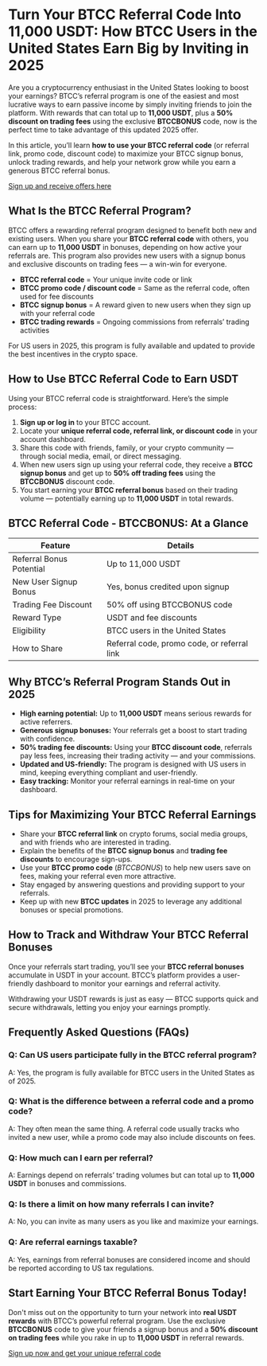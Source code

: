 
<h1>Turn Your BTCC Referral Code Into 11,000 USDT: How BTCC Users in the United States Earn Big by Inviting in 2025</h1>
<p>Are you a cryptocurrency enthusiast in the United States looking to boost your earnings? BTCC’s referral program is one of the easiest and most lucrative ways to earn passive income by simply inviting friends to join the platform. With rewards that can total up to <strong>11,000 USDT</strong>, plus a <strong>50% discount on trading fees</strong> using the exclusive <strong>BTCCBONUS</strong> code, now is the perfect time to take advantage of this updated 2025 offer.</p>
<p>In this article, you’ll learn <strong>how to use your BTCC referral code</strong> (or referral link, promo code, discount code) to maximize your BTCC signup bonus, unlock trading rewards, and help your network grow while you earn a generous BTCC referral bonus.</p>
<p><a href="https://partner.btcc.com/us/c/BTCCBONUS/9303" target="_blank">Sign up and receive offers here</a></p>

<img src="https://images.mirror-media.xyz/publication-images/ueC9oOHfKwXrYumG_JCkP.jpeg?height=500&amp;width=1000" decoding="async" data-nimg="fill" class="css-xah9so" style="position: absolute; inset: 0px; box-sizing: border-box; padding: 0px; border: none; margin: auto; display: block; width: 0px; height: 0px; min-width: 100%; max-width: 100%; min-height: 100%; max-height: 100%;">
<h2>What Is the BTCC Referral Program?</h2>
<p>BTCC offers a rewarding referral program designed to benefit both new and existing users. When you share your <strong>BTCC referral code</strong> with others, you can earn up to <strong>11,000 USDT</strong> in bonuses, depending on how active your referrals are. This program also provides new users with a signup bonus and exclusive discounts on trading fees — a win-win for everyone.</p>
<ul>
<li><strong>BTCC referral code</strong> = Your unique invite code or link</li>
<li><strong>BTCC promo code / discount code</strong> = Same as the referral code, often used for fee discounts</li>
<li><strong>BTCC signup bonus</strong> = A reward given to new users when they sign up with your referral code</li>
<li><strong>BTCC trading rewards</strong> = Ongoing commissions from referrals’ trading activities</li>
</ul>
<p>For US users in 2025, this program is fully available and updated to provide the best incentives in the crypto space.</p>
<h2>How to Use BTCC Referral Code to Earn USDT</h2>
<p>Using your BTCC referral code is straightforward. Here’s the simple process:</p>
<ol>
<li><strong>Sign up or log in</strong> to your BTCC account.</li>
<li>Locate your <strong>unique referral code, referral link, or discount code</strong> in your account dashboard.</li>
<li>Share this code with friends, family, or your crypto community — through social media, email, or direct messaging.</li>
<li>When new users sign up using your referral code, they receive a <strong>BTCC signup bonus</strong> and get up to <strong>50% off trading fees</strong> using the <strong>BTCCBONUS</strong> discount code.</li>
<li>You start earning your <strong>BTCC referral bonus</strong> based on their trading volume — potentially earning up to <strong>11,000 USDT</strong> in total rewards.</li>
</ol>
<h2>BTCC Referral Code - BTCCBONUS: At a Glance</h2>
<table>
<thead>
<tr>
<th>Feature</th>
<th>Details</th>
</tr>
</thead>
<tbody>
<tr>
<td>Referral Bonus Potential</td>
<td>Up to 11,000 USDT</td>
</tr>
<tr>
<td>New User Signup Bonus</td>
<td>Yes, bonus credited upon signup</td>
</tr>
<tr>
<td>Trading Fee Discount</td>
<td>50% off using BTCCBONUS code</td>
</tr>
<tr>
<td>Reward Type</td>
<td>USDT and fee discounts</td>
</tr>
<tr>
<td>Eligibility</td>
<td>BTCC users in the United States</td>
</tr>
<tr>
<td>How to Share</td>
<td>Referral code, promo code, or referral link</td>
</tr>
</tbody>
</table>
<h2>Why BTCC’s Referral Program Stands Out in 2025</h2>
<ul>
<li><strong>High earning potential:</strong> Up to <strong>11,000 USDT</strong> means serious rewards for active referrers.</li>
<li><strong>Generous signup bonuses:</strong> Your referrals get a boost to start trading with confidence.</li>
<li><strong>50% trading fee discounts:</strong> Using your <strong>BTCC discount code</strong>, referrals pay less fees, increasing their trading activity — and your commissions.</li>
<li><strong>Updated and US-friendly:</strong> The program is designed with US users in mind, keeping everything compliant and user-friendly.</li>
<li><strong>Easy tracking:</strong> Monitor your referral earnings in real-time on your dashboard.</li>
</ul>
<h2>Tips for Maximizing Your BTCC Referral Earnings</h2>
<ul>
<li>Share your <strong>BTCC referral link</strong> on crypto forums, social media groups, and with friends who are interested in trading.</li>
<li>Explain the benefits of the <strong>BTCC signup bonus</strong> and <strong>trading fee discounts</strong> to encourage sign-ups.</li>
<li>Use your <strong>BTCC promo code</strong> (<em>BTCCBONUS</em>) to help new users save on fees, making your referral even more attractive.</li>
<li>Stay engaged by answering questions and providing support to your referrals.</li>
<li>Keep up with new <strong>BTCC updates</strong> in 2025 to leverage any additional bonuses or special promotions.</li>
</ul>
<h2>How to Track and Withdraw Your BTCC Referral Bonuses</h2>
<p>Once your referrals start trading, you’ll see your <strong>BTCC referral bonuses</strong> accumulate in USDT in your account. BTCC’s platform provides a user-friendly dashboard to monitor your earnings and referral activity.</p>
<p>Withdrawing your USDT rewards is just as easy — BTCC supports quick and secure withdrawals, letting you enjoy your earnings promptly.</p>
<h2>Frequently Asked Questions (FAQs)</h2>
<h3>Q: Can US users participate fully in the BTCC referral program?</h3>
<p>A: Yes, the program is fully available for BTCC users in the United States as of 2025.</p>
<h3>Q: What is the difference between a referral code and a promo code?</h3>
<p>A: They often mean the same thing. A referral code usually tracks who invited a new user, while a promo code may also include discounts on fees.</p>
<h3>Q: How much can I earn per referral?</h3>
<p>A: Earnings depend on referrals’ trading volumes but can total up to <strong>11,000 USDT</strong> in bonuses and commissions.</p>
<h3>Q: Is there a limit on how many referrals I can invite?</h3>
<p>A: No, you can invite as many users as you like and maximize your earnings.</p>
<h3>Q: Are referral earnings taxable?</h3>
<p>A: Yes, earnings from referral bonuses are considered income and should be reported according to US tax regulations.</p>
<h2>Start Earning Your BTCC Referral Bonus Today!</h2>
<p>Don't miss out on the opportunity to turn your network into <strong>real USDT rewards</strong> with BTCC’s powerful referral program. Use the exclusive <strong>BTCCBONUS</strong> code to give your friends a signup bonus and a <strong>50% discount on trading fees</strong> while you rake in up to <strong>11,000 USDT</strong> in referral rewards.</p>
<a class="cta-link" href="https://partner.btcc.com/us/c/BTCCBONUS/9303" target="_blank" rel="noopener noreferrer">Sign up now and get your unique referral code</a>
</body>
</html>
